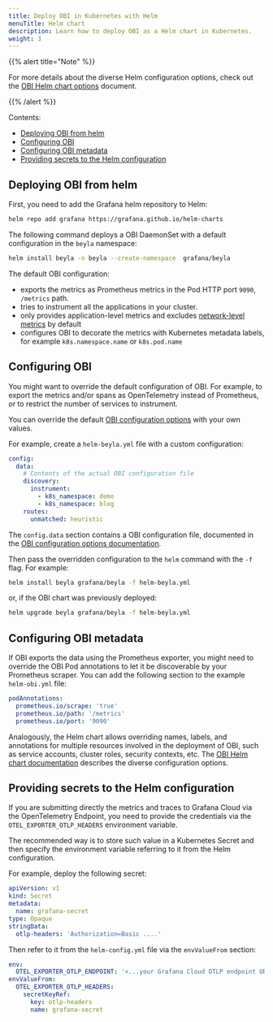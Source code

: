 ```yaml
---
title: Deploy OBI in Kubernetes with Helm
menuTitle: Helm chart
description: Learn how to deploy OBI as a Helm chart in Kubernetes.
weight: 3
---
```


{{% alert title="Note" %}}

For more details about the diverse Helm configuration options, check out the
[OBI Helm chart options](https://github.com/grafana/beyla/blob/main/charts/beyla/README.md)
document.

{{% /alert %}}

Contents:

<!-- TOC -->

- [Deploying OBI from helm](#deploying-obi-from-helm)
- [Configuring OBI](#configuring-obi)
- [Configuring OBI metadata](#configuring-obi-metadata)
- [Providing secrets to the Helm configuration](#providing-secrets-to-the-helm-configuration)
<!-- TOC -->

## Deploying OBI from helm

First, you need to add the Grafana helm repository to Helm:

```sh
helm repo add grafana https://grafana.github.io/helm-charts
```

The following command deploys a OBI DaemonSet with a default configuration in
the `beyla` namespace:

```sh
helm install beyla -n beyla --create-namespace  grafana/beyla
```

The default OBI configuration:

- exports the metrics as Prometheus metrics in the Pod HTTP port `9090`,
  `/metrics` path.
- tries to instrument all the applications in your cluster.
- only provides application-level metrics and excludes
  [network-level metrics](../../network/) by default
- configures OBI to decorate the metrics with Kubernetes metadata labels, for
  example `k8s.namespace.name` or `k8s.pod.name`

## Configuring OBI

You might want to override the default configuration of OBI. For example, to
export the metrics and/or spans as OpenTelemetry instead of Prometheus, or to
restrict the number of services to instrument.

You can override the default [OBI configuration options](../../configure/) with
your own values.

For example, create a `helm-beyla.yml` file with a custom configuration:

```yaml
config:
  data:
    # Contents of the actual OBI configuration file
    discovery:
      instrument:
        - k8s_namespace: demo
        - k8s_namespace: blog
    routes:
      unmatched: heuristic
```

The `config.data` section contains a OBI configuration file, documented in the
[OBI configuration options documentation](../../configure/options/).

Then pass the overridden configuration to the `helm` command with the `-f` flag.
For example:

```sh
helm install beyla grafana/beyla -f helm-beyla.yml
```

or, if the OBI chart was previously deployed:

```sh
helm upgrade beyla grafana/beyla -f helm-beyla.yml
```

## Configuring OBI metadata

If OBI exports the data using the Prometheus exporter, you might need to
override the OBI Pod annotations to let it be discoverable by your Prometheus
scraper. You can add the following section to the example `helm-obi.yml` file:

```yaml
podAnnotations:
  prometheus.io/scrape: 'true'
  prometheus.io/path: '/metrics'
  prometheus.io/port: '9090'
```

Analogously, the Helm chart allows overriding names, labels, and annotations for
multiple resources involved in the deployment of OBI, such as service accounts,
cluster roles, security contexts, etc. The
[OBI Helm chart documentation](https://github.com/grafana/beyla/blob/main/charts/beyla/README.md)
describes the diverse configuration options.

## Providing secrets to the Helm configuration

If you are submitting directly the metrics and traces to Grafana Cloud via the
OpenTelemetry Endpoint, you need to provide the credentials via the
`OTEL_EXPORTER_OTLP_HEADERS` environment variable.

The recommended way is to store such value in a Kubernetes Secret and then
specify the environment variable referring to it from the Helm configuration.

For example, deploy the following secret:

```yaml
apiVersion: v1
kind: Secret
metadata:
  name: grafana-secret
type: Opaque
stringData:
  otlp-headers: 'Authorization=Basic ....'
```

Then refer to it from the `helm-config.yml` file via the `envValueFrom` section:

```yaml
env:
  OTEL_EXPORTER_OTLP_ENDPOINT: '<...your Grafana Cloud OTLP endpoint URL...>'
envValueFrom:
  OTEL_EXPORTER_OTLP_HEADERS:
    secretKeyRef:
      key: otlp-headers
      name: grafana-secret
```
